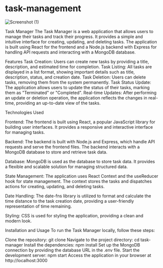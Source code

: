 # task-management

![Screenshot (1)](https://github.com/Vishnu-Biju/task-management/assets/117735067/bbf001df-bcb7-4502-ad07-8b797f8971ee)

Task Manager
The Task Manager is a web application that allows users to manage their tasks and track their progress. It provides a simple and intuitive interface for creating, updating, and deleting tasks. The application is built using React for the frontend and a Node.js backend with Express for handling API requests and interacting with a MongoDB database.

Features
Task Creation: 
Users can create new tasks by providing a title, description, and estimated time for completion.
Task Listing:
All tasks are displayed in a list format, showing important details such as title, description, status, and creation date.
Task Deletion:
Users can delete tasks, removing them from the system permanently.
Task Status Update:
The application allows users to update the status of their tasks, marking them as "Terminated" or "Completed".
Real-time Updates:
After performing an update or deletion operation, the application reflects the changes in real-time, providing an up-to-date view of the tasks.


Technologies Used

Frontend: 
The frontend is built using React, a popular JavaScript library for building user interfaces. It provides a responsive and interactive interface for managing tasks.

Backend: 
The backend is built with Node.js and Express, which handle API requests and serve the frontend files. The backend interacts with a MongoDB database to store and retrieve task data.

Database: 
MongoDB is used as the database to store task data. It provides a flexible and scalable solution for managing structured data.

State Management:
The application uses React Context and the useReducer hook for state management. The context stores the tasks and dispatches actions for creating, updating, and deleting tasks.

Date Handling:
The date-fns library is utilized to format and calculate the time distance to the task creation date, providing a user-friendly representation of time remaining.

Styling: 
CSS is used for styling the application, providing a clean and modern look.


Installation and Usage
To run the Task Manager locally, follow these steps:

Clone the repository: git clone <repository-url>
Navigate to the project directory: cd task-manager
Install the dependencies: npm install
Set up the MongoDB connection by providing the database URL in the .env file.
Start the development server: npm start
Access the application in your browser at http://localhost:3000
